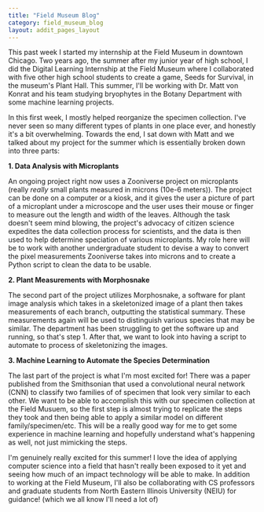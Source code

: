 ```yaml
---
title: "Field Museum Blog"
category: field_museum_blog
layout: addit_pages_layout
---
```


This past week I started my internship at the Field Museum in downtown Chicago. Two years ago, the summer after my junior year of high school, I did the Digital Learning Internship at the Field Museum where I collaborated with five other high school students to create a game, Seeds for Survival, in the museum's Plant Hall. This summer, I'll be working with Dr. Matt von Konrat and his team studying bryophytes in the Botany Department with some machine learning projects.

In this first week, I mostly helped reorganize the specimen collection. I've never seen so many different types of plants in one place ever, and honestly it's a bit overwhelming. Towards the end, I sat down with Matt and we talked about my project for the summer which is essentially broken down into three parts:

**1. Data Analysis with Microplants**

An ongoing project right now uses a Zooniverse project on microplants (really <i>really</i> small plants measured in microns (10e-6 meters)). The project can be done on a computer or a kiosk, and it gives the user a picture of part of a microplant under a microscope and the user uses their mouse or finger to measure out the length and width of the leaves. Although the task doesn't seem mind blowing, the project's advocacy of citizen science expedites the data collection process for scientists, and the data is then used to help determine speciation of various microplants. My role here will be to work with another undergraduate student to devise a way to convert the pixel measurements Zooniverse takes into microns and to create a Python script to clean the data to be usable.

**2. Plant Measurements with Morphosnake**

The second part of the project utilizes Morphosnake, a software for plant image analysis which takes in a skeletonized image of a plant then takes measurements of each branch, outputting the statistical summary. These measurements again will be used to distinguish various species that may be similar. The department has been struggling to get the software up and running, so that's step 1. After that, we want to look into having a script to automate to process of skeletonizing the images.

**3. Machine Learning to Automate the Species Determination**

The last part of the project is what I'm most excited for! There was a paper published from the Smithsonian that used a convolutional neural network (CNN) to classify two families of of specimen that look very similar to each other. We want to be able to accomplish this with our specimen collection at the Field Musuem, so the first step is almost trying to replicate the steps they took and then being able to apply a similar model on different family/specimen/etc. This will be a really good way for me to get some experience in machine learning and hopefully understand what's happening as well, not just mimicking the steps.

I'm genuinely really excited for this summer! I love the idea of applying computer science into a field that hasn't really been exposed to it yet and seeing how much of an impact technology will be able to make. In addition to working at the Field Museum, I'll also be collaborating with CS professors and graduate students from North Eastern Illinois University (NEIU) for guidance! (which we all know I'll need a lot of)